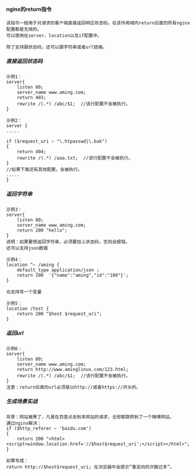 #### nginx的return指令

    该指令一般用于对请求的客户端直接返回响应状态码。在该作用域内return后面的所有nginx配置都是无效的。
    可以使用在server、location以及if配置中。
    
    除了支持跟状态码，还可以跟字符串或者url链接。
    
#####    直接返回状态码

    示例1：
    server{
        listen 80;
        server_name www.aming.com;
        return 403;
        rewrite /(.*) /abc/$1;  //该行配置不会被执行。
    }
    
    示例2：
    server {
    .....
    
    if ($request_uri ~ "\.htpasswd|\.bak")
    {
        return 404;
        rewrite /(.*) /aaa.txt;  //该行配置不会被执行。
    }
    //如果下面还有其他配置，会被执行。
    .....
    }
    
#####    返回字符串

    示例3：
    server{
        listen 80;
        server_name www.aming.com;
        return 200 "hello";
    }
    说明：如果要想返回字符串，必须要加上状态码，否则会报错。
    还可以支持json数据
    
    示例4：
	location ^~ /aming {
        default_type application/json ;
        return 200  '{"name":"aming","id":"100"}';
    }
    
    也支持写一个变量
    
    示例5：
    location /test {
	    return 200 "$host $request_uri";
	}

#####    返回url

    示例6：
    server{
        listen 80;
        server_name www.aming.com;
        return http://www.aminglinux.com/123.html;
        rewrite /(.*) /abc/$1;  //该行配置不会被执行。
    }
    注意：return后面的url必须是以http://或者https://开头的。
    
    
#####    生成场景实战

    背景：网站被黑了，凡是在百度点击到本网站的请求，全部都跳转到了一个赌博网站。
    通过nginx解决：
    if ($http_referer ~ 'baidu.com') 
    {
        return 200 "<html><script>window.location.href='//$host$request_uri';</script></html>";
    }
    
    如果写成：
    return http://$host$request_uri; 在浏览器中会提示“重定向的次数过多”。
    
    
